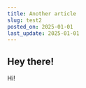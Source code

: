 ```yaml
---
title: Another article
slug: test2
posted_on: 2025-01-01
last_update: 2025-01-01
---
```


## Hey there!

Hi!
